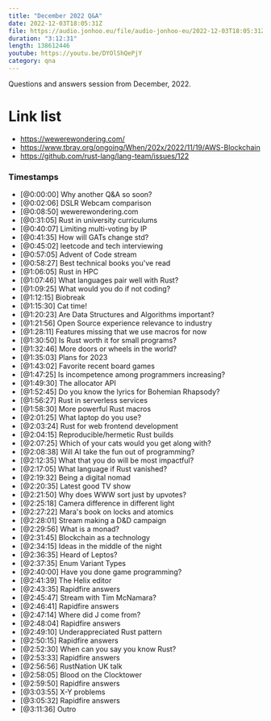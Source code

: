 ```yaml
---
title: "December 2022 Q&A"
date: 2022-12-03T18:05:31Z
file: https://audio.jonhoo.eu/file/audio-jonhoo-eu/2022-12-03T18:05:31Z.mp3
duration: "3:12:31"
length: 138612446
youtube: https://youtu.be/DYOlShQePjY
category: qna
---
```


Questions and answers session from December, 2022.

# Link list

- <https://wewerewondering.com/>
- <https://www.tbray.org/ongoing/When/202x/2022/11/19/AWS-Blockchain>
- <https://github.com/rust-lang/lang-team/issues/122>

### Timestamps

- [@0:00:00] Why another Q&A so soon?
- [@0:02:06] DSLR Webcam comparison
- [@0:08:50] wewerewondering.com
- [@0:31:05] Rust in university curriculums
- [@0:40:07] Limiting multi-voting by IP
- [@0:41:35] How will GATs change std?
- [@0:45:02] leetcode and tech interviewing
- [@0:57:05] Advent of Code stream
- [@0:58:27] Best technical books you've read
- [@1:06:05] Rust in HPC
- [@1:07:46] What languages pair well with Rust?
- [@1:09:25] What would you do if not coding?
- [@1:12:15] Biobreak
- [@1:15:30] Cat time!
- [@1:20:23] Are Data Structures and Algorithms important?
- [@1:21:56] Open Source experience relevance to industry
- [@1:28:11] Features missing that we use macros for now
- [@1:30:50] Is Rust worth it for small programs?
- [@1:32:46] More doors or wheels in the world?
- [@1:35:03] Plans for 2023
- [@1:43:02] Favorite recent board games
- [@1:47:25] Is incompetence among programmers increasing?
- [@1:49:30] The allocator API
- [@1:52:45] Do you know the lyrics for Bohemian Rhapsody?
- [@1:56:27] Rust in serverless services
- [@1:58:30] More powerful Rust macros
- [@2:01:25] What laptop do you use?
- [@2:03:24] Rust for web frontend development
- [@2:04:15] Reproducible/hermetic Rust builds
- [@2:07:25] Which of your cats would you get along with?
- [@2:08:38] Will AI take the fun out of programming?
- [@2:12:35] What that you do will be most impactful?
- [@2:17:05] What language if Rust vanished?
- [@2:19:32] Being a digital nomad
- [@2:20:35] Latest good TV show
- [@2:21:50] Why does WWW sort just by upvotes?
- [@2:25:18] Camera difference in different light
- [@2:27:22] Mara's book on locks and atomics
- [@2:28:01] Stream making a D&D campaign
- [@2:29:56] What is a monad?
- [@2:31:45] Blockchain as a technology
- [@2:34:15] Ideas in the middle of the night
- [@2:36:35] Heard of Leptos?
- [@2:37:35] Enum Variant Types
- [@2:40:00] Have you done game programming?
- [@2:41:39] The Helix editor
- [@2:43:35] Rapidfire answers
- [@2:45:47] Stream with Tim McNamara?
- [@2:46:41] Rapidfire answers
- [@2:47:14] Where did J come from?
- [@2:48:04] Rapidfire answers
- [@2:49:10] Underappreciated Rust pattern
- [@2:50:15] Rapidfire answers
- [@2:52:30] When can you say you know Rust?
- [@2:53:33] Rapidfire answers
- [@2:56:56] RustNation UK talk
- [@2:58:05] Blood on the Clocktower
- [@2:59:50] Rapidfire answers
- [@3:03:55] X-Y problems
- [@3:05:32] Rapidfire answers
- [@3:11:36] Outro
